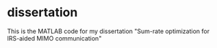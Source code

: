 # dissertation
This is the MATLAB code for my dissertation "Sum-rate optimization for IRS-aided MIMO communication"
